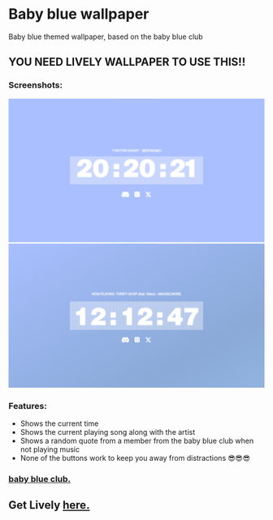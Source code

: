# Baby blue wallpaper
 Baby blue themed wallpaper, based on the baby blue club

## YOU NEED LIVELY WALLPAPER TO USE THIS!!

### Screenshots:
![screenie2](Assets/screenie2.png)
![screenie](Assets/image.png)

### Features:
- Shows the current time
- Shows the current playing song along with the artist
- Shows a random quote from a member from the baby blue club when not playing music
- None of the buttons work to keep you away from distractions 😎😎😎

### [baby blue club.](https://discord.gg/themuye)

## Get Lively [here.](https://www.rocksdanister.com/lively/)
